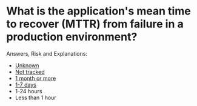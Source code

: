 # What is the application's mean time to recover (MTTR) from failure in a production environment?

Answers, Risk and Explanations:

* [Unknown](./01-app-details/appdetq05/exp01.md)<div class="risk-box unknown"></div>
* [Not tracked](./01-app-details/appdetq05/exp02.md)<div class="risk-box high"></div>
* [1 month or more](./01-app-details/appdetq05/exp03.md)<div class="risk-box high"></div>
* [1-7 days](./01-app-details/appdetq05/exp04.md)<div class="risk-box medium"></div>
* 1-24 hours<div class="risk-box low"></div>
* Less than 1 hour<div class="risk-box low"></div>
